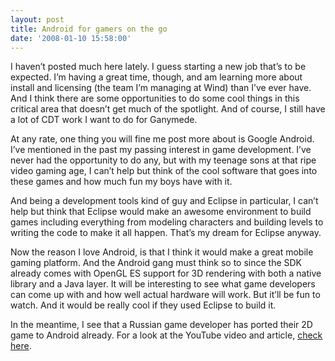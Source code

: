 ```yaml
---
layout: post
title: Android for gamers on the go
date: '2008-01-10 15:58:00'
---
```



I haven’t posted much here lately. I guess starting a new job that’s to be expected. I’m having a great time, though, and am learning more about install and licensing (the team I’m managing at Wind) than I’ve ever have. And I think there are some opportunities to do some cool things in this critical area that doesn’t get much of the spotlight. And of course, I still have a lot of CDT work I want to do for Ganymede.

At any rate, one thing you will fine me post more about is Google Android. I’ve mentioned in the past my passing interest in game development. I’ve never had the opportunity to do any, but with my teenage sons at that ripe video gaming age, I can’t help but think of the cool software that goes into these games and how much fun my boys have with it.

And being a development tools kind of guy and Eclipse in particular, I can’t help but think that Eclipse would make an awesome environment to build games including everything from modeling characters and building levels to writing the code to make it all happen. That’s my dream for Eclipse anyway.

Now the reason I love Android, is that I think it would make a great mobile gaming platform. And the Android gang must think so to since the SDK already comes with OpenGL ES support for 3D rendering with both a native library and a Java layer. It will be interesting to see what game developers can come up with and how well actual hardware will work. But it’ll be fun to watch. And it would be really cool if they used Eclipse to build it.

In the meantime, I see that a Russian game developer has ported their 2D game to Android already. For a look at the YouTube video and article, [check here](http://www.pocketgamer.co.uk/r/Various/Black+Shark+2:+Siberia/news.asp?c=5347).


